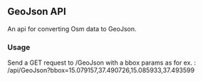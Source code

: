 ## GeoJson API

An api for converting Osm data to GeoJson. 

### Usage
Send a GET request to /GeoJson with a bbox params as for ex. : <br/>
/api/GeoJson?bbox=15.079157,37.490726,15.085933,37.493599
